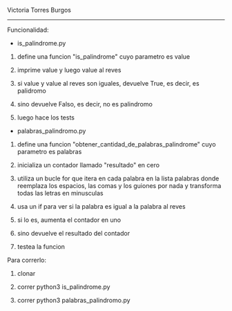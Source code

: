 Victoria Torres Burgos

-----------------------

Funcionalidad:

- is_palindrome.py

1. define una funcion "is_palindrome" cuyo parametro es value

2. imprime value y luego value al reves

3. si value y value al reves son iguales, devuelve True, es decir, es palidromo

4. sino devuelve Falso, es decir, no es palindromo

5. luego hace los tests

- palabras_palindromo.py

1. define una funcion "obtener_cantidad_de_palabras_palindrome" cuyo parametro es palabras

2. inicializa un contador llamado "resultado" en cero

3. utiliza un bucle for que itera en cada palabra en la lista palabras donde reemplaza los espacios, las comas y los guiones por nada y transforma todas las letras en minusculas

4. usa un if para ver si la palabra es igual a la palabra al reves

5. si lo es, aumenta el contador en uno

6. sino devuelve el resultado del contador

7. testea la funcion

Para correrlo:

1. clonar

2. correr python3 is_palindrome.py

3. correr python3 palabras_palindromo.py